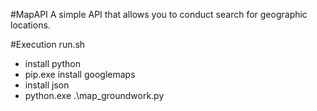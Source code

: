 #MapAPI
A simple API that allows you to conduct search for geographic locations.

#Execution
run.sh


   - install python
   - pip.exe install googlemaps
   - install json
   - python.exe .\map_groundwork.py
